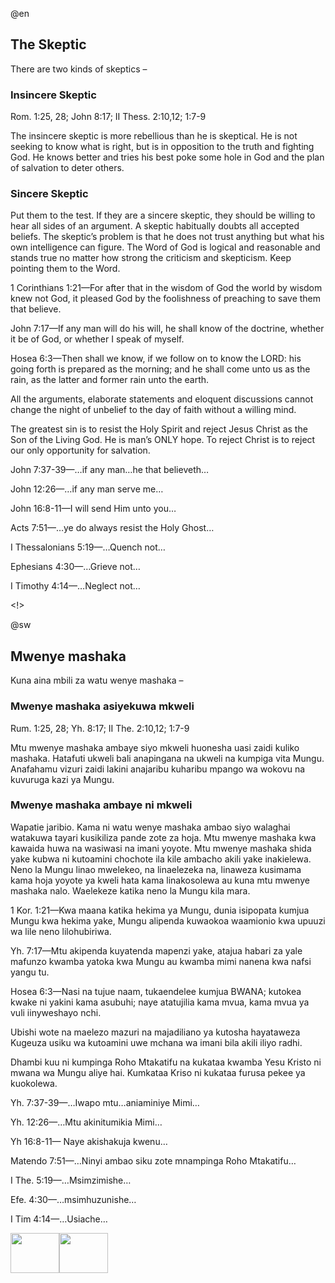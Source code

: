 @en



<h2>The Skeptic</h2>
<p>There are two kinds of skeptics &#8211;</p>

<h3>Insincere Skeptic</h3>
<p>&#9;Rom. 1:25, 28; John 8:17; II Thess. 2:10,12; 1:7-9</p>
<p>The insincere skeptic is more rebellious than he is skeptical. He is not seeking to know what is right, but is in opposition to the truth and fighting God. He knows better and tries his best poke some hole in God and the plan of salvation to deter others.</p>

<h3>Sincere Skeptic</h3>
<p>Put them to the test. If they are a sincere skeptic, they should be willing to hear all sides of an argument. A skeptic habitually doubts all accepted beliefs. The skeptic&#8217;s problem is that he does not trust anything but what his own intelligence can figure. The Word of God is logical and reasonable and stands true no matter how strong the criticism and skepticism. Keep pointing them to the Word. </p>
<p>1 Corinthians 1:21&#8212;For after that in the wisdom of God the world by wisdom knew not God, it pleased God by the foolishness of preaching to save them that believe.</p>
<p>John 7:17&#8212;If any man will do his will, he shall know of the doctrine, whether it be of God, or whether I speak of myself.</p>
<p>Hosea 6:3&#8212;Then shall we know, if we follow on to know the LORD: his going forth is prepared as the morning; and he shall come unto us as the rain, as the latter and former rain unto the earth.</p>
<p>All the arguments, elaborate statements and eloquent discussions cannot change the night of unbelief to the day of faith without a willing mind.</p>
<p> The greatest sin is to resist the Holy Spirit and reject Jesus Christ as the Son of the Living God. He is man&#8217;s ONLY hope. To reject Christ is to reject our only opportunity for salvation.</p>
<p>John 7:37-39&#8212;&#8230;if any man&#8230;he that believeth&#8230;</p>
<p>John 12:26&#8212;&#8230;if any man serve me&#8230;</p>
<p>John 16:8-11&#8212;I will send Him unto you&#8230;</p>
<p>Acts 7:51&#8212;&#8230;ye do always resist the Holy Ghost&#8230;</p>
<p>I Thessalonians 5:19&#8212;&#8230;Quench not&#8230;</p>
<p>Ephesians 4:30&#8212;&#8230;Grieve not&#8230;</p>
<p>I Timothy 4:14&#8212;&#8230;Neglect not&#8230;</p>
<p>&#60;!&#62;</p>




@sw



<h2>Mwenye mashaka</h2>
<p>Kuna aina mbili za watu wenye mashaka &#8211;</p>

<h3>Mwenye mashaka asiyekuwa mkweli </h3>
<p>&#9;Rum. 1:25, 28; Yh. 8:17; II The. 2:10,12; 1:7-9</p>
<p>Mtu mwenye mashaka ambaye siyo mkweli huonesha uasi zaidi kuliko mashaka. Hatafuti ukweli bali anapingana na ukweli na kumpiga vita Mungu. Anafahamu vizuri zaidi lakini anajaribu kuharibu mpango wa wokovu na kuvuruga kazi ya Mungu.</p>

<h3>Mwenye mashaka ambaye ni mkweli</h3>
<p>Wapatie jaribio. Kama ni watu wenye mashaka ambao siyo walaghai watakuwa tayari kusikiliza pande zote za hoja. Mtu mwenye mashaka kwa kawaida huwa na wasiwasi na imani yoyote. Mtu mwenye mashaka shida yake kubwa ni kutoamini chochote ila kile ambacho akili yake inakielewa. Neno la Mungu linao mwelekeo, na linaelezeka na, linaweza kusimama kama hoja yoyote ya kweli hata kama linakosolewa au kuna mtu mwenye mashaka nalo. Waelekeze katika neno la Mungu kila mara. </p>
<p>1 Kor. 1:21&#8212;Kwa maana katika hekima ya Mungu, dunia isipopata kumjua Mungu kwa hekima yake, Mungu alipenda kuwaokoa waamionio kwa upuuzi wa lile neno lilohubiriwa.</p>
<p>Yh. 7:17&#8212;Mtu akipenda kuyatenda mapenzi yake, atajua habari za yale mafunzo kwamba yatoka kwa Mungu au kwamba mimi nanena kwa nafsi yangu tu.</p>
<p>Hosea 6:3&#8212;Nasi na tujue naam, tukaendelee kumjua BWANA; kutokea kwake ni yakini kama asubuhi; naye atatujilia kama mvua, kama mvua ya vuli iinyweshayo nchi.</p>
<p>Ubishi wote na maelezo mazuri na majadiliano ya kutosha hayataweza Kugeuza usiku wa kutoamini uwe mchana wa imani bila akili iliyo radhi.</p>
<p>Dhambi kuu ni kumpinga Roho Mtakatifu na kukataa kwamba Yesu Kristo ni mwana wa Mungu aliye hai. Kumkataa Kriso ni kukataa furusa pekee ya kuokolewa.</p>
<p>Yh. 7:37-39&#8212;&#8230;Iwapo mtu&#8230;aniaminiye Mimi&#8230;</p>
<p>Yh. 12:26&#8212;&#8230;Mtu akinitumikia Mimi&#8230;</p>
<p>Yh 16:8-11&#8212; Naye akishakuja kwenu&#8230;</p>
<p>Matendo 7:51&#8212;&#8230;Ninyi ambao siku zote mnampinga Roho Mtakatifu&#8230;</p>
<p>I The. 5:19&#8212;&#8230;Msimzimishe&#8230;</p>
<p>Efe. 4:30&#8212;&#8230;msimhuzunishe&#8230;</p>
<p>I Tim 4:14&#8212;&#8230;Usiache&#8230;</p>
<p><img width="78" height="64" src="The Skeptic.files/The Skeptic3746.png" ><img width="78" height="64" src="The Skeptic.files/The Skeptic3747.png" ></p>

